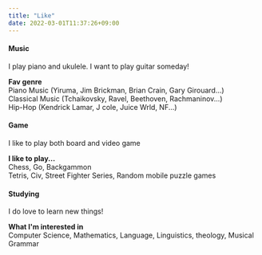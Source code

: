 ```yaml
---
title: "Like"
date: 2022-03-01T11:37:26+09:00
---
```


#### Music
I play piano and ukulele. I want to play guitar someday!      

**Fav genre**   
Piano Music (Yiruma, Jim Brickman, Brian Crain, Gary Girouard...)  
Classical Music (Tchaikovsky, Ravel, Beethoven, Rachmaninov...)  
Hip-Hop (Kendrick Lamar, J cole, Juice Wrld, NF...)  

#### Game
I like to play both board and video game   

**I like to play...**  
Chess, Go, Backgammon  
Tetris, Civ, Street Fighter Series, Random mobile puzzle games  

#### Studying
I do love to learn new things!

**What I'm interested in**    
Computer Science, Mathematics, Language, Linguistics, theology, Musical Grammar  